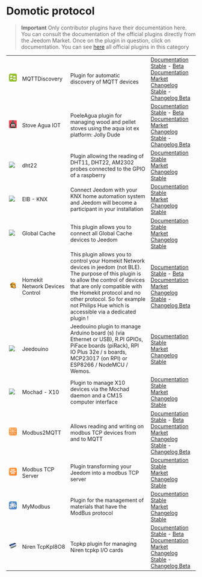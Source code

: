 
# Domotic protocol


>**Important**
>Only contributor plugins have their documentation here. You can consult the documentation of the official plugins directly from the Jeedom Market. Once on the plugin in question, click on documentation.
>You can see [here](https://market.jeedom.com/index.php?v=d&p=market&type=plugin&categorie=automation+protocol) all official plugins in this category


| | | | |
|--- | --- | --- | ---|
|<img src="MQTTDiscovery/MQTTDiscovery_icon.png" class="pluginLogo" width="100" />|MQTTDiscovery|Plugin for automatic discovery of MQTT devices|[Documentation Stable](https://mips2648.github.io/jeedom-plugins-docs/MQTTDiscovery/en_US/) - [Beta Documentation](https://mips2648.github.io/jeedom-plugins-docs/MQTTDiscovery/en_US/)<br/>[Market](https://market.jeedom.com/index.php?v=d&p=market_display&id=4429)<br/>[Changelog Stable](https://mips2648.github.io/jeedom-plugins-docs/MQTTDiscovery/en_US/changelog) - [Changelog Beta](https://mips2648.github.io/jeedom-plugins-docs/MQTTDiscovery/en_US/changelog)|
|<img src="PoeleAgua/PoeleAgua_icon.png" class="pluginLogo" width="100" />|Stove Agua IOT|PoeleAgua plugin for managing wood and pellet stoves using the aqua iot ex platform: Jolly Dude|[Documentation Stable](https://lefilliatre.github.io/lefilliatre-documentation/PoeleAgua/en_US/) - [Beta Documentation](https://lefilliatre.github.io/lefilliatre-documentation/PoeleAgua/en_US/)<br/>[Market](https://market.jeedom.com/index.php?v=d&p=market_display&id=4251)<br/>[Changelog Stable](https://lefilliatre.github.io/lefilliatre-documentation/PoeleAgua/en_US/changelog) - [Changelog Beta](https://lefilliatre.github.io/lefilliatre-documentation/PoeleAgua/en_US/changelog)|
|<img src="dht22/dht22_icon.png" class="pluginLogo" width="100" />|dht22|Plugin allowing the reading of DHT11, DHT22, AM2302 probes connected to the GPIO of a raspberry|[Documentation Stable](https://linura.github.io/dht22/en_US/)<br/>[Market](https://market.jeedom.com/index.php?v=d&p=market_display&id=4010)<br/>[Changelog Stable](https://linura.github.io/dht22/en_US/changelog)|
|<img src="eibd/eibd_icon.png" class="pluginLogo" width="100" />|EIB - KNX|Connect Jeedom with your KNX home automation system and Jeedom will become a participant in your installation|[Documentation Stable](http://mika-nt28.github.io/Documentations/eibd/en_US/)<br/>[Market](https://market.jeedom.com/index.php?v=d&p=market_display&id=203)<br/>[Changelog Stable](https://mika-nt28.github.io/Documentations/eibd/en_US/changelog)|
|<img src="globalcache/globalcache_icon.png" class="pluginLogo" width="100" />|Global Cache|This plugin allows you to connect all Global Cache devices to Jeedom|[Documentation Stable](https://mika-nt28.github.io/Documentations/globalcache/en_US/)<br/>[Market](https://market.jeedom.com/index.php?v=d&p=market_display&id=2932)<br/>[Changelog Stable](https://mika-nt28.github.io/Documentations/globalcache/en_US/changelog)|
|<img src="hkControl/hkControl_icon.png" class="pluginLogo" width="100" />|Homekit Network Devices Control|This plugin allows you to control your Homekit Network devices in jeedom (not BLE). The purpose of this plugin is to allow the control of devices that are only compatible with the Homekit protocol and no other protocol. So for example not Philips Hue which is accessible via a dedicated plugin !|[Documentation Stable](https://nebzhb.github.io/jeedom_docs/plugins/hkControl/en_US/) - [Beta Documentation](https://nebzhb.github.io/jeedom_docs/plugins/hkControl/en_US/)<br/>[Market](https://market.jeedom.com/index.php?v=d&p=market_display&id=3919)<br/>[Changelog Stable](https://nebzhb.github.io/jeedom_docs/plugins/hkControl/en_US/changelog) - [Changelog Beta](https://nebzhb.github.io/jeedom_docs/plugins/hkControl/en_US/changelog)|
|<img src="jeedouino/jeedouino_icon.png" class="pluginLogo" width="100" />|Jeedouino|Jeedouino plugin to manage Arduino board (s) (via Ethernet or USB), R.PI GPIOs, PiFace boards (piRack), RPI IO Plus 32e / s boards, MCP23017 (on RPI) or ESP8266 / NodeMCU / Wemos.|[Documentation Stable](https://revlysj.github.io/jeedouino/en_US/index)<br/>[Market](https://market.jeedom.com/index.php?v=d&p=market_display&id=2064)<br/>[Changelog Stable](https://revlysj.github.io/jeedouino/en_US/changelog)|
|<img src="mochad/mochad_icon.png" class="pluginLogo" width="100" />|Mochad - X10|Plugin to manage X10 devices via the Mochad daemon and a CM15 computer interface|[Documentation Stable](https://mika-nt28.github.io/Documentations/mochad/en_US/)<br/>[Market](https://market.jeedom.com/index.php?v=d&p=market_display&id=359)<br/>[Changelog Stable](https://mika-nt28.github.io/Documentations/mochad/en_US/changelog)|
|<img src="modbus2mqtt/modbus2mqtt_icon.png" class="pluginLogo" width="100" />|Modbus2MQTT|Allows reading and writing on modbus TCP devices from and to MQTT|[Documentation Stable](https://mips2648.github.io/jeedom-plugins-docs/modbus2mqtt/en_US/) - [Beta Documentation](https://mips2648.github.io/jeedom-plugins-docs/modbus2mqtt/en_US/)<br/>[Market](https://market.jeedom.com/index.php?v=d&p=market_display&id=4309)<br/>[Changelog Stable](https://mips2648.github.io/jeedom-plugins-docs/modbus2mqtt/en_US/changelog) - [Changelog Beta](https://mips2648.github.io/jeedom-plugins-docs/modbus2mqtt/en_US/changelog)|
|<img src="modbustcp/modbustcp_icon.png" class="pluginLogo" width="100" />|Modbus TCP Server|Plugin transforming your Jeedom into a modbus TCP server|[Documentation Stable](https://mips2648.github.io/jeedom-plugins-docs/modbustcp/en_US/)<br/>[Market](https://market.jeedom.com/index.php?v=d&p=market_display&id=4320)<br/>[Changelog Stable](https://mips2648.github.io/jeedom-plugins-docs/modbustcp/en_US/changelog)|
|<img src="mymodbus/mymodbus_icon.png" class="pluginLogo" width="100" />|MyModbus|Plugin for the management of materials that have the ModBus protocol|[Documentation Stable](https://bebel27a.github.io/jeedom-mymobdus.github.io/en_US/)<br/>[Market](https://market.jeedom.com/index.php?v=d&p=market_display&id=3858)<br/>[Changelog Stable](https://bebel27a.github.io/jeedom-mymobdus.github.io/en_US/changelog)|
|<img src="tcpkp/tcpkp_icon.png" class="pluginLogo" width="100" />|Niren TcpKpI8O8|Tcpkp plugin for managing Niren tcpkp I/O cards|[Documentation Stable](https://lefilliatre.github.io/tcpkp/en_US/) - [Beta Documentation](https://lefilliatre.github.io/tcpkp/en_US/)<br/>[Market](https://market.jeedom.com/index.php?v=d&p=market_display&id=4256)<br/>[Changelog Stable](https://lefilliatre.github.io/tcpkp/en_US/changelog) - [Changelog Beta](https://lefilliatre.github.io/tcpkp/en_US/changelog)|
